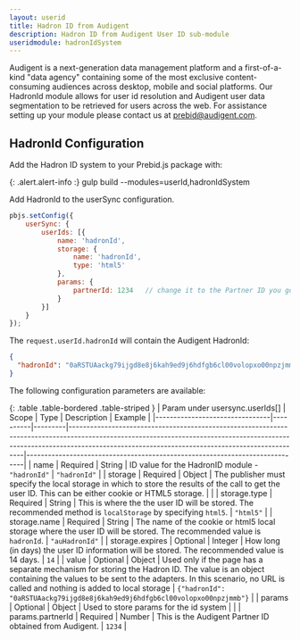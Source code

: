```yaml
---
layout: userid
title: Hadron ID from Audigent
description: Hadron ID from Audigent User ID sub-module
useridmodule: hadronIdSystem
---
```



Audigent is a next-generation data management platform and a first-of-a-kind "data agency" containing some of the most exclusive content-consuming audiences across desktop, mobile and social platforms. Our HadronId module allows for user id resolution and Audigent user data segmentation to be retrieved for users across the web.  For assistance setting up your module please contact us at [prebid@audigent.com](mailto:prebid@audigent.com).

## HadronId Configuration

Add the Hadron ID system to your Prebid.js package with:

{: .alert.alert-info :}
gulp build --modules=userId,hadronIdSystem

Add HadronId to the userSync configuration.

```javascript
pbjs.setConfig({
    userSync: {
        userIds: [{
            name: 'hadronId',
            storage: {
                name: 'hadronId',
                type: 'html5'
            },
            params: {
                partnerId: 1234   // change it to the Partner ID you got from Audigent
            }
        }]
    }
});
```

The `request.userId.hadronId` will contain the Audigent HadronId:

```json
{
  "hadronId": "0aRSTUAackg79ijgd8e8j6kah9ed9j6hdfgb6cl00volopxo00npzjmmb"
}
```

The following configuration parameters are available:

{: .table .table-bordered .table-striped }
| Param under usersync.userIds[] | Scope    | Type    | Description                                                                                                                                                                                                                 | Example                                                                     |
|--------------------------------|----------|---------|-----------------------------------------------------------------------------------------------------------------------------------------------------------------------------------------------------------------------------|-----------------------------------------------------------------------------|
| name                           | Required | String  | ID value for the HadronID module - `"hadronId"`                                                                                                                                                                             | `"hadronId"`                                                                |
| storage                        | Required | Object  | The publisher must specify the local storage in which to store the results of the call to get the user ID. This can be either cookie or HTML5 storage.                                                                      |                                                                             |
| storage.type                   | Required | String  | This is where the the user ID will be stored. The recommended method is `localStorage` by specifying `html5`.                                                                                                               | `"html5"`                                                                   |
| storage.name                   | Required | String  | The name of the cookie or html5 local storage where the user ID will be stored. The recommended value is `hadronId`.                                                                                                        | `"auHadronId"`                                                              |
| storage.expires                | Optional | Integer | How long (in days) the user ID information will be stored. The recommended value is 14 days.                                                                                                                                | `14`                                                                        |
| value                          | Optional | Object  | Used only if the page has a separate mechanism for storing the Hadron ID. The value is an object containing the values to be sent to the adapters. In this scenario, no URL is called and nothing is added to local storage | `{"hadronId": "0aRSTUAackg79ijgd8e8j6kah9ed9j6hdfgb6cl00volopxo00npzjmmb"}` |
| params                         | Optional | Object  | Used to store params for the id system                                                                                                                                                                                      |                                                                             |
| params.partnerId               | Required | Number  | This is the Audigent Partner ID obtained from Audigent.                                                                                                                                                                     | `1234`                                                                      |
